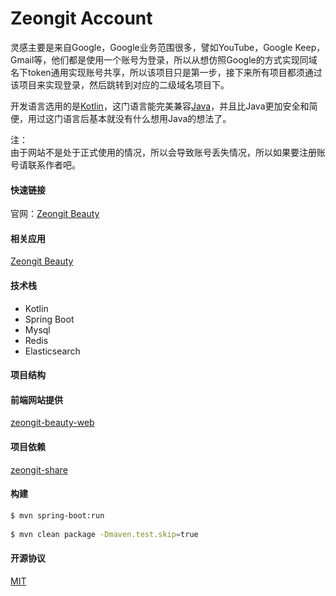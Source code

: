 
# Zeongit Account

  灵感主要是来自Google，Google业务范围很多，譬如YouTube，Google Keep，Gmail等，他们都是使用一个账号为登录，所以从想仿照Google的方式实现同域名下token通用实现账号共享，所以该项目只是第一步，接下来所有项目都须通过该项目来实现登录，然后跳转到对应的二级域名项目下。
  
  开发语言选用的是[Kotlin](https://www.kotlincn.net/)，这门语言能完美兼容[Java](https://www.Java.com/zh_CN/)，并且比Java更加安全和简便，用过这门语言后基本就没有什么想用Java的想法了。

  注：   
  由于网站不是处于正式使用的情况，所以会导致账号丢失情况，所以如果要注册账号请联系作者吧。
  
#### 快速链接  
官网：[Zeongit Beauty](http://beauty.zeongit.cn)  

#### 相关应用
[Zeongit Beauty](http://beauty.zeongit.cn/)
  
#### 技术栈  
 - Kotlin
 - Spring Boot  
 - Mysql 
 - Redis  
 - Elasticsearch  
  
#### 项目结构  
  
#### 前端网站提供
[zeongit-beauty-web](https://github.com/JunJieFu/zeongit-beauty-web)

#### 项目依赖
[zeongit-share](https://github.com/JunJieFu/zeongit-share)

#### 构建  
``` bash  
$ mvn spring-boot:run
  
$ mvn clean package -Dmaven.test.skip=true
```  

#### 开源协议  
[MIT](https://opensource.org/licenses/MIT)
